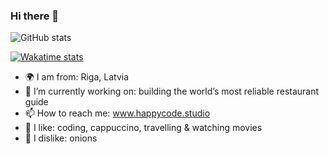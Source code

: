 ### Hi there 🦄

<!--
**evanca/evanca** is a ✨ _special_ ✨ repository because its `README.md` (this file) appears on your GitHub profile.

Here are some ideas to get you started:

- 🔭 I’m currently working on ...
- 🌱 I’m currently learning ...
- 👯 I’m looking to collaborate on ...
- 🤔 I’m looking for help with ...
- 💬 Ask me about ...
- 📫 How to reach me: ...
- 😄 Pronouns: ...
- ⚡ Fun fact: ...
-->

![GitHub stats](https://github-readme-stats.vercel.app/api?username=evanca&count_private=true&show_icons=true&hide=issues,contribs)

[![Wakatime stats](https://github-readme-stats.vercel.app/api/wakatime?username=2f5ed1be-c97a-4d11-9513-d3f9c87e2d44&langs_count=5&custom_title=Ivanna's%20Coding%20Stats)](https://github.com/anuraghazra/github-readme-stats)


- 🌍 I am from: Riga, Latvia
- 🔭 I’m currently working on: building the world’s most reliable restaurant guide
- 📫 How to reach me: www.happycode.studio
- 🤍 I like: coding, cappuccino, travelling & watching movies
- 🧅 I dislike: onions



